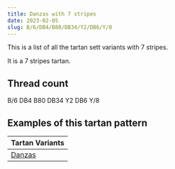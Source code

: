 ```yaml
---
title: Danzas with 7 stripes
date: 2023-02-05
slug: B/6/DB4/B80/DB34/Y2/DB6/Y/8
---
```

This is a list of all the tartan sett variants with 7 stripes.

It is a 7 stripes tartan.


## Thread count
B/6 DB4 B80 DB34 Y2 DB6 Y/8

## Examples of this tartan pattern

| Tartan Variants |
|---------------|
| [Danzas](/variants/b/6/db4/b80/db34/y2/db6/y/8-b304080-db102040-yf0c000)||

